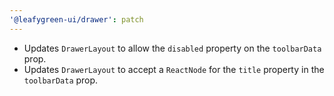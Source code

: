 ```yaml
---
'@leafygreen-ui/drawer': patch
---
```


- Updates `DrawerLayout` to allow the `disabled` property on the `toolbarData` prop.
- Updates `DrawerLayout` to accept a `ReactNode` for the `title` property in the `toolbarData` prop.
